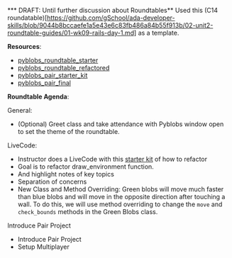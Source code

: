 *** DRAFT: Until further discussion about Roundtables** Used this (C14 roundatable)[https://github.com/gSchool/ada-developer-skills/blob/9044b8bccaefe1a5e43e6c83fb486a84b55f913b/02-unit2-roundtable-guides/01-wk09-rails-day-1.md] as a template.

<!-- **Instructor Info**:

The first part of the project will be an autograded, submission in Learn (students will just need to submit repl.it link) -->

**Resources**:

- [pyblobs_roundtable_starter](https://repl.it/@audreyandoy/pyblobsroundtablestarter)
- [pyblobs_roundtable_refactored](https://repl.it/@audreyandoy/pyblobsroundtablerefactored)
- [pyblobs_pair_starter_kit](https://repl.it/@audreyandoy/pyblobspairstarterkit)
- [pyblobs_pair_final](https://repl.it/@audreyandoy/pyblobspairstarterkit)

**Roundtable Agenda**:

General:
- (Optional) Greet class and take attendance with Pyblobs window open to set the theme of the roundtable.

LiveCode:
- Instructor does a LiveCode with this [starter kit](https://repl.it/@audreyandoy/pyblobsroundtablestarter#main.py) of how to refactor
- Goal is to refactor draw_environment function.
- And highlight notes of key topics
- Separation of concerns
- New Class and Method Overriding: Green blobs will move much faster than blue blobs and will move in the opposite direction after touching a wall. To do this, we will use method overriding to change the `move` and `check_bounds` methods in the Green Blobs class. 

Introduce Pair Project
- Introduce Pair Project
- Setup Multiplayer 
